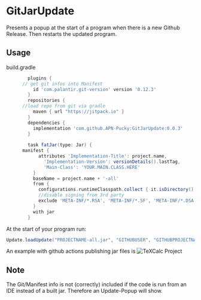 # GitJarUpdate
Presents a popup at the start of a program when there is a new Github Release.  Then restarts the updated program.
## Usage
build.gradle
        
```gradle
        plugins {
	  // get git infos into Manifest
          id 'com.palantir.git-version' version '0.12.3'
        }
        repositories {
	  //load repo from git via gradle
          maven { url "https://jitpack.io" }
        }
        dependencies {
       	  implementation 'com.github.APN-Pucky:GitJarUpdate:0.0.3'
        }
        
        task fatJar(type: Jar) {
	  manifest {
            attributes 'Implementation-Title': project.name,
        	  'Implementation-Version': versionDetails().lastTag,
        	  'Main-Class': 'YOUR.MAIN.CLASS.HERE'
          }
          baseName = project.name + '-all'
          from { 
            configurations.runtimeClasspath.collect { it.isDirectory() ? it : zipTree(it) } }{
            //disable signing from 3rd party
            exclude 'META-INF/*.RSA', 'META-INF/*.SF', 'META-INF/*.DSA'
          }
          with jar
        }
```
At the start of your program run:
```java
Update.loadUpdate("PROJECTNAME-all.jar", "GITHUBUSER", "GITHUBPROJECTNAME");
```

An example with github actions publishing jar files is ![TeXCalc](https://github.com/APN-Pucky/TeXCalc) Project

## Note
The Git/Manifest info is not (correctly) included if the code is run from an IDE instead of a built jar. Therefore an Update-Popup will show.

